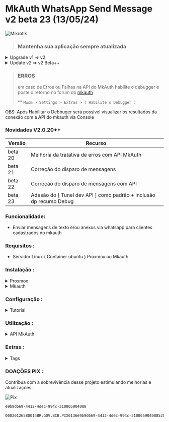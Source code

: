 # MkAuth WhatsApp Send Message v2 beta 23 (13/05/24)

![Mikrotik](https://mikrotik.com/img/mtv2/newlogo.svg)

 > ### Mantenha sua aplicação sempre atualizada ###
<details>
<summary>Upgrade v1 => v2</summary>
 <br> 
<details>
<summary>ProxMox</summary>
  
```sh
sudo apt-get install build-essential && cd ~ && cd /var/api/Mwsm && pm2 delete all && pm2 kill && npm remove pm2 -g && mkdir -p ~/.pm2/node_modules/ && cd ~ && rm -r /var/api/Mwsm && git clone https://github.com/MKCodec/Mwsm.git /var/api/Mwsm && cd /var/api/Mwsm && npm install --silent && npm i -g pm2 && pm2 update && pm2 flush && pm2 start mwsm.json && pm2 save && pm2 startup && pm2 log 0
```

</details>
<details>
<summary>MkAuth</summary>
  
```sh
cd ~ && cd /var/api/Mwsm && pm2 kill && pm2 delete all && npm remove pm2 -g || apt-get remove nodejs -y && rm -vrf ~/.pm2/node_modules /var/api/Mwsm && apt-get install -y ca-certificates fonts-liberation libappindicator3-1 libasound2 libatk-bridge2.0-0 libatk1.0-0 libc6 libcairo2 libcups2 libdbus-1-3 libexpat1 libfontconfig1 libgbm1 libgcc1 libglib2.0-0 libgtk-3-0 libnspr4 libnss3 libpango-1.0-0 libpangocairo-1.0-0 libstdc++6 libx11-6 libx11-xcb1 libxcb1 libxcomposite1 libxcursor1 libxdamage1 libxext6 libxfixes3 libxi6 libxrandr2 libxrender1 libxss1 libxtst6 lsb-release wget xdg-utils git curl build-essential && curl -fsSL https://deb.nodesource.com/setup_20.x | sudo -E bash - && apt-get install -y nodejs && cd ~ && mkdir -p /var/api/Mwsm && git clone https://github.com/MKCodec/Mwsm.git /var/api/Mwsm  && cd /var/api/Mwsm && npm i git+https://github.com/MKCodec/WhatsApp-API && npm install github:MKCodec/WhatsApp-API && npm install --silent && npm i -g pm2 && pm2 update && pm2 flush && pm2 start mwsm.json && pm2 save && pm2 startup && pm2 log 0
```
</details>
<br>
</details>
<details>
<summary>Update v2 => v2 Beta++</summary>
 
> ### Após rodar o comando reconfigure as opções no menu settings ###

```sh
cd ~ && cd /var/api/Mwsm && pm2 delete all && pm2 kill && git reset --hard HEAD~1 && git pull "https://github.com/MKCodec/Mwsm.git" --rebase --autostash && npm install --silent && npm run start:mwsm

```

</details>

 > ### ERROS ###
> em caso de Erros ou Falhas na API do MkAuth habilite o debugger e poste o retorno no forum do [mkauth](https://mk-auth.com.br/forum/topics/envio-de-mensagem-via-whatsapp-100-gratuito)
>
> ** `Mwsm > Settings > Extras > ( Habilite o Debugger )`
> 
OBS: Após Habilitar o Debbuger será possivel visualizar os resultados da conexão com a API do mkauth via Console

### Novidades V2.0.20++
| Versão     | Recurso                                                                              |
| ---------- | ------------------------------------------------------------------------------------ |
|  beta 20   | Melhoria da tratativa de erros com API MkAuth                                        |
|  beta 21   | Correção do disparo de mensagens                                                     |
|  beta 22   | Correção do disparo de mensagens com API                                             |
|  beta 23   | Adesão do [ Tunel dev API ] como padrão + inclusão dp recurso Debug                  |


### Funcionalidade:
* Enviar mensagens de texto e/ou anexos via whatsapp para clientes cadastrados no mkauth

### Requisitos :
* Servidor Linux ( Container ubuntu ) Proxmox ou Mkauth

### Instalação :
<details>
<summary>Proxmox</summary>
  <b>OBS:</b> é necessario instalar uma distribuição linux no proxmox antes de inserir os codigos abaixo
<br><br>
  
<b>1 - </b>Atualize seu sistema
```sh
apt update
```
```sh
apt upgrade -y
```

<b>2 - </b>Instale as dependencias necessarias
```sh
apt-get install git curl libnss3-dev libgdk-pixbuf2.0-dev libgtk-3-dev libxss-dev libasound2 build-essential -y
```

<b>3 - </b>Instale o node
```sh
curl -fsSL https://deb.nodesource.com/setup_20.x | sudo -E bash - && apt-get install -y nodejs
```

<b>4 - </b>Instale o Mwsm
```sh
git clone https://github.com/MKCodec/Mwsm.git /var/api/Mwsm && cd /var/api/Mwsm
```
<b>5 - </b>Instale as dependencias do Mwsn
```sh
npm install --silent && npm run start:mwsm
```

</details>

<details>
<summary>Mkauth</summary>
<br><br>
  
<b>1 - </b>Atualize seu sistema
```sh
sudo apt update
```

<b>2 - </b>Instale as dependencias necessarias
```sh
sudo apt install git curl build-essential
```
```sh
sudo apt-get install ca-certificates fonts-liberation libappindicator3-1 libasound2 libatk-bridge2.0-0 libatk1.0-0 libc6 libcairo2 libcups2 libdbus-1-3 libexpat1 libfontconfig1 libgbm1 libgcc1 libglib2.0-0 libgtk-3-0 libnspr4 libnss3 libpango-1.0-0 libpangocairo-1.0-0 libstdc++6 libx11-6 libx11-xcb1 libxcb1 libxcomposite1 libxcursor1 libxdamage1 libxext6 libxfixes3 libxi6 libxrandr2 libxrender1 libxss1 libxtst6 lsb-release wget xdg-utils
```

<b>3 - </b>Instale o node
```sh
sudo curl -fsSL https://deb.nodesource.com/setup_20.x | sudo -E bash - && apt-get install -y nodejs
```
<b>4 - </b>Crie o diretório de instalação do Mwsm
```sh
sudo mkdir -p /var/api/Mwsm
```

<b>5 - </b>Instale o Mwsm
```sh
sudo git clone https://github.com/MKCodec/Mwsm.git /var/api/Mwsm && cd /var/api/Mwsm
```

<b>6 - </b>Instale as dependencias do Mwsn
```sh
sudo npm install --silent
```

<b>7 - </b>Inicialize o Mwsn
```sh
sudo npm run start:mwsm
```

</details>


### Configuração :
<details>
<summary>Tutorial</summary>
<br>
<b>1 - </b>Habilite o Tunel Dev API do MKauth

** `Opções > Rede do Servidor > MkTunel > ( Ativar e Gravar )`

[![MkAuth](https://raw.githubusercontent.com/MKCodec/Mwsm/main/dev.png)](#)


<b>2 - </b>Habilite o EndPoint (Titulos GET) do MkAuth

** `Provedor > Controle de Usuarios > API > ( Habilitar e Gravar )`

[![MkAuth](https://raw.githubusercontent.com/MKCodec/Mwsm/main/endpoint.png)](#)

<b>3 - </b>Acesse seu servidor web através do IP:PORTA em uma nova aba do novegador

[![Node](https://raw.githubusercontent.com/MKCodec/Mwsm/main/terminal.png)](#)

<b>4 - </b>Aguarde a geração do QRCode

<b>5 - </b>Faça a leitura do QRCode com o WhatsApp

** `Whatsapp > Menu > Aparelhos Conectados > Conectar um Aparelho`

<b>6 - </b>Entre no whatsapp que acabou de conectar e pegue o token temporario para acessar as configurações

<b>OBS:</b> para criar um token fixo envie o comando como mensagem de outro celular para o numero conectado a API

  ```sh
Token:SENHA
```
<b>TOKEN</b> = *Comando* | <b>:</b> = *Divisor* | <b>SENHA</b> { altere para sua senha de 7 digitos }


<b>7- </b>Altere o valor conforme suas necessidades.

[![Node](https://raw.githubusercontent.com/MKCodec/Mwsm/main/settings.png)](#)

| Nome           | Default           | Função                                                          |
| -------------- | ----------------- | --------------------------------------------------------------- |
| `Break`        | `1 segundo`       | Tempo de disparo entre mensagens condicionadas com a TAG `##`.  |
| `Sleep`        | `30 segundos`     | Tempo de disparo entre mensagens com numeros diferentes.        |
| `Access`       | `8000`            | Porta de acesso do sistema/interface.                           |
| `Pixfail`      |                   | Chave Pix Manual em caso de falha do mkauth.                    |
| `Response`     | `on`              | Resposta Automatica.                                            |
| `Replies`      | `on`              | Marcar conversas em resposta automaticas.                       |
| `Counter`      | `1`               | Quantidade de Auto-Respostas por usuario (renovado todo dia)    |



<b>8 - </b>Configure a API do MkAuth no Mwsm.
** `Mwsm > Settings > API`

| Campo     |  Dado                                                     |
| ----------|-------------------------------------------------------------|
| `TUNEL`   | Insira o URL encontrada em Tunel no passo 2 desse tutoria   |
| `CLIENT`  | Insira o URL encontrada em Client no passo 2 desse tutorial |
| `SECRET`  | Insira o URL encontrada em Secret no passo 2 desse tutorial |
| `DOMAIN`  | Insira o Dominio ou IP do seu mkauth                        |

[![MkAuth](https://raw.githubusercontent.com/MKCodec/Mwsm/main/sync.png)](#)

| Nome           |  Função                                                         |
| -------------- |   --------------------------------------------------------------|
| `Delay`        | Tempo de espera para disparo de mensagens ordenadas.            |
| `MkAuth Link`  | Habilita a sincronia com a API do MkAuth.                       |
| `BAR`          | Envia codigo de barras.                                         |
| `PIX`          | Envia codigo pix copia e cola                                   |
| `QR`           | Envia imagem do Qrcode pix.                                     |
| `QRL`          | Envia link pix Para acessar QRCode e Copia e cola.              |
| `PDF`          | Envia Boleto em PDF                                             |

<b>OBS:</b> Por padrão o delay ideal é 2s porem se sua API disparar de forma desordenada considere elevar esse valor.

<b>9 - </b>Configure seu servidor no MKAuth seguindo as instruções do servidor Web

** `Opções > Servidor de SMS > Servidor`
[![MkAuth](https://raw.githubusercontent.com/MKCodec/Mwsm/main/mkauth.png)](#)
</details>

### Utilização :
<details>
<summary>API MkAuth</summary>
<br>
 
> Utilize o simulador do mkauth antes de colocar em produção : `settings > Options > Run`.
 
[![Node](https://raw.githubusercontent.com/MKCodec/Mwsm/main/msn.png)](#)
 
> Exemplo para teste no webadmin ( mkauth simulator )
> ```sh
> {"uid":"E5:BE:ED:DE:2E:EF","find":"415"}
> ```
> Exemplo de utilização no mkauth
> ```sh
> {"uid":"%logincliente%","find":"%numerotitulo%"}
> ```
> É possivel combinar a Utilização com a tag ## seguindo o exemplo abaixo:
> ```sh
> Mensagem1##https://via.placeholder.com/350x150.png##Mensagem3##{"uid":"%logincliente%","find":"%numerotitulo%"}##Mensagem5
> ```
 
</details>


### Extras :

<details>
<summary>Tags</summary>
<br>

| Tag            | Efeito         | Exemplo                                                         |
| -------------- | -------------- | --------------------------------------------------------------- |
| `##`   | quebra balão   | Mensagem1`##`Mensagem2`##`Mensagem3                                     |
| `\n`   | quebra linha   | Linha1`\n`Linha2`\n`Linha3                                     |
| `*`    | negrito        | `*`Mensagem`*`                                                          |

</details>

### DOAÇÕES PIX :
Contribua com a sobrevivência desse projeto estimulando melhorias e atualizações.

![Pix](https://github.com/MKCodec/Mwsm/assets/143403919/24660f85-17d0-4de4-94e7-de85828a9265)


```sh
e9b9d669-4412-4dec-994c-310005904088
```

```sh
00020126580014BR.GOV.BCB.PIX0136e9b9d669-4412-4dec-994c-3100059040885204000053039865802BR5924CLEBER FERREIRA DE SOUZA6007CARUARU62070503***63045854
```



